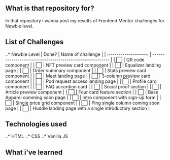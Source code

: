 ## What is that repository for?
In that repository i wanna post my results of Frontend Mentor challenges for Newbie level.

## List of Challenges

..* Newbie Level
| Done?                 | Name of challenge                                         |
| :-------------------: | --------------------------------------------------------- |
| :white_large_square:  | QR code component                                         |
| :white_large_square:  | NFT preview card component                                |
| :white_large_square:  | Equalizer landing page                                    |
| :white_large_square:  | Order summary component                                   |
| :white_large_square:  | Stats preview card component                              |
| :white_large_square:  | Meet landing page                                         |
| :white_large_square:  | 3-column preview card component                           |
| :white_large_square:  | Pod request access landing page                           |
| :white_large_square:  | Profile card component                                    |
| :white_large_square:  | FAQ accordion card                                        |
| :white_large_square:  | Social proof section                                      |
| :white_large_square:  | Article preview component                                 |
| :white_large_square:  | Four card feature section                                 |
| :white_large_square:  | Base Apparel comming soon page                            |
| :white_large_square:  | Intro component with sign-up form                         |
| :white_large_square:  | Single price grid component                               |
| :white_large_square:  | Ping single column coming soon page                       |
| :white_large_square:  | Huddle landing page with a single introductory section    |

## Technologies used
..* HTML
..* CSS
..* Vanilla JS

## What i've learned
